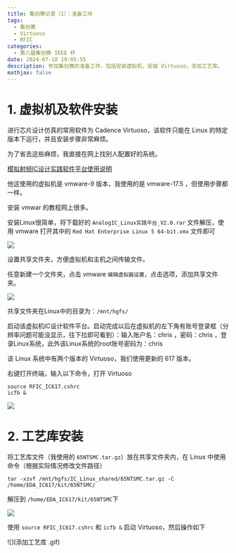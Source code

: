 ```yaml
---
title: 集创赛记录（1）：准备工作
tags:
  - 集创赛
  - Virtuoso
  - RFIC
categories:
  - 第八届集创赛 IEEE 杯
date: 2024-07-18 19:05:55
description: 参加集创赛的准备工作，包括安装虚拟机，安装 Virtuoso，添加工艺库。
mathjax: false
---
```


# 1. 虚拟机及软件安装

进行芯片设计仿真的常用软件为 Cadence Virtuoso，该软件只能在 Linux 的特定版本下运行，并且安装步骤非常麻烦。

为了省去这些麻烦，我直接在网上找别人配置好的系统。

[模拟射频IC设计实践软件平台使用说明](https://zhuanlan.zhihu.com/p/30282652)

他这使用的虚拟机是 vmware-9 版本，我使用的是 vmware-17.5 ，但使用步骤都一样。

安装 vmwar 的教程网上很多。

安装Linux很简单，将下载好的 `AnalogIC_Linux实践平台_V2.0.rar` 文件解压，使用 vmware 打开其中的 `Red Hat Enterprise Linux 5 64-bit.vmx` 文件即可

![](安装Linux.gif)

设置共享文件夹，方便虚拟机和主机之间传输文件。

任意新建一个文件夹，点击 vmware `编辑虚拟器设置`，点击选项，添加共享文件夹。

![](添加共享文件夹.gif)

共享文件夹在Linux中的目录为：`/mnt/hgfs/`

启动该虚拟机IC设计软件平台。启动完成以后在虚拟机的左下角有账号登录框（分辨率问题可能没显示，往下拉即可看到）：输入账户名：chris ，密码：chris ，登录Linux系统，此外该Linux系统的root账号密码为：chris

该 Linux 系统中有两个版本的 Virtuoso，我们使用更新的 617 版本。

右键打开终端，输入以下命令，打开 Virtuoso

```
source RFIC_IC617.cshrc
icfb &
```

![](image-20240718203641401.png)

# 2. 工艺库安装

将工艺库文件（我使用的 `65NTSMC.tar.gz`）放在共享文件夹内，在 Linux 中使用命令（根据实际情况修改文件路径）

```
tar -xzvf /mnt/hgfs/IC_Linux_shared/65NTSMC.tar.gz -C /home/EDA_IC617/kit/65NTSMC/
```

解压到 `/home/EDA_IC617/kit/65NTSMC`下

![](image-20240719204337676.png)

使用 `source RFIC_IC617.cshrc` 和 `icfb &` 启动 Virtuoso，然后操作如下

![](添加工艺库 .gif)




